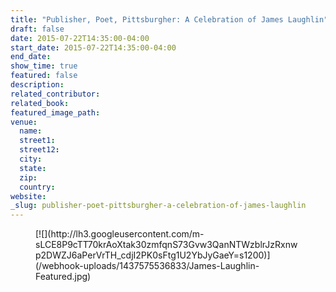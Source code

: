 ```yaml
---
title: "Publisher, Poet, Pittsburgher: A Celebration of James Laughlin"
draft: false
date: 2015-07-22T14:35:00-04:00
start_date: 2015-07-22T14:35:00-04:00
end_date:
show_time: true
featured: false
description:
related_contributor:
related_book:
featured_image_path:
venue:
  name:
  street1:
  street12:
  city:
  state:
  zip:
  country:
website:
_slug: publisher-poet-pittsburgher-a-celebration-of-james-laughlin
---
```


<figure data-type="image">[![](http://lh3.googleusercontent.com/m-sLCE8P9cTT70krAoXtak30zmfqnS73Gvw3QanNTWzblrJzRxnwp2DWZJ6aPerVrTH_cdjI2PK0sFtg1U2YbJyGaeY=s1200)](/webhook-uploads/1437575536833/James-Laughlin-Featured.jpg)</figure>

